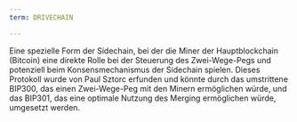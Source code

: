 ```yaml
---
term: DRIVECHAIN

---
```

Eine spezielle Form der Sidechain, bei der die Miner der Hauptblockchain (Bitcoin) eine direkte Rolle bei der Steuerung des Zwei-Wege-Pegs und potenziell beim Konsensmechanismus der Sidechain spielen. Dieses Protokoll wurde von Paul Sztorc erfunden und könnte durch das umstrittene BIP300, das einen Zwei-Wege-Peg mit den Minern ermöglichen würde, und das BIP301, das eine optimale Nutzung des Merging ermöglichen würde, umgesetzt werden.